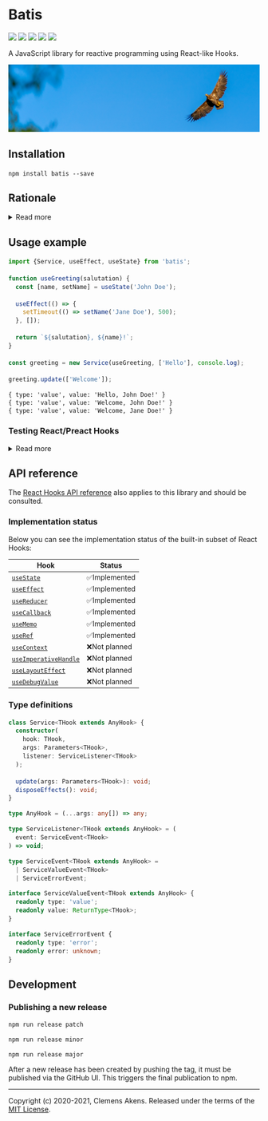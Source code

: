 # Batis

[![][ci-badge]][ci-link] [![][version-badge]][version-link]
[![][license-badge]][license-link] [![][types-badge]][types-link]
[![][size-badge]][size-link]

[ci-badge]: https://github.com/clebert/batis/workflows/CI/badge.svg
[ci-link]: https://github.com/clebert/batis
[version-badge]: https://badgen.net/npm/v/batis
[version-link]: https://www.npmjs.com/package/batis
[license-badge]: https://badgen.net/npm/license/batis
[license-link]: https://github.com/clebert/batis/blob/master/LICENSE
[types-badge]: https://badgen.net/npm/types/batis
[types-link]: https://github.com/clebert/batis
[size-badge]: https://badgen.net/bundlephobia/minzip/batis
[size-link]: https://bundlephobia.com/result?p=batis

A JavaScript library for reactive programming using React-like Hooks.

<img src="./eagle.jpg"/>

## Installation

```
npm install batis --save
```

## Rationale

<details>
  <summary>Read more</summary>

I am a front-end developer. One of the problems in front-end development is
managing state and deriving the user interface from it, as well as handling side
effects that change the state again. I mainly work with
[React](https://reactjs.org) which allows me to solve the described problem via
functional reactive programming.

Reactive programming is generally understood to be programming using
asynchronous data streams, which form the conceptual basis for libraries like
[RxJS](https://github.com/ReactiveX/rxjs),
[xstream](https://github.com/staltz/xstream), or as a counterpart to React
[Cycle.js](https://cycle.js.org). In React, however, reactive programming is not
about dealing with streams, but with so-called
[Hooks](https://reactjs.org/docs/hooks-intro.html#motivation).

A functional component is rendered, whereby side effects are declared based on
its current state (using the
[`useEffect`](https://reactjs.org/docs/hooks-overview.html#effect-hook) Hook),
which in turn can lead to state changes (using the
[`useState`](https://reactjs.org/docs/hooks-overview.html#state-hook) Hook) and
thus to further renderings.

Even though Hooks are actually a constrained solution for modeling states in
actually stateless functional components, they have proven to be very elegant in
their design. In my opinion, they are particularly suitable for modeling
finite-state automata.

_Note: I have another [side project](https://github.com/clebert/loxia) (WIP)
where I am trying to shed more light on this design pattern._

I wanted to use this kind of reactive programming in other areas as well, such
as programming web workers or even JavaScript-controlled robots. Therefore I
wrote _Batis_...

</details>

## Usage example

```js
import {Service, useEffect, useState} from 'batis';

function useGreeting(salutation) {
  const [name, setName] = useState('John Doe');

  useEffect(() => {
    setTimeout(() => setName('Jane Doe'), 500);
  }, []);

  return `${salutation}, ${name}!`;
}

const greeting = new Service(useGreeting, ['Hello'], console.log);

greeting.update(['Welcome']);
```

```
{ type: 'value', value: 'Hello, John Doe!' }
{ type: 'value', value: 'Welcome, John Doe!' }
{ type: 'value', value: 'Welcome, Jane Doe!' }
```

### Testing React/Preact Hooks

<details>
  <summary>Read more</summary>

I wanted to create a library that could be used not only for new standalone
Hooks, but also for testing existing React/Preact Hooks. As long as the
React/Preact Hooks to be tested use only the subset of the Hooks implemented by
_Batis_, a test using [Jest](https://jestjs.io) can be set up as follows.

Testing React Hooks:

```js
jest.mock('react', () => ({
  ...require('react'),
  ...require('batis'),
}));
```

Testing Preact Hooks:

```js
jest.mock('preact/hooks', () => require('batis'));
```

</details>

## API reference

The [React Hooks API reference](https://reactjs.org/docs/hooks-reference.html)
also applies to this library and should be consulted.

### Implementation status

Below you can see the implementation status of the built-in subset of React
Hooks:

| Hook                                         | Status        |
| -------------------------------------------- | ------------- |
| [`useState`][usestate]                       | ✅Implemented |
| [`useEffect`][useeffect]                     | ✅Implemented |
| [`useReducer`][usereducer]                   | ✅Implemented |
| [`useCallback`][usecallback]                 | ✅Implemented |
| [`useMemo`][usememo]                         | ✅Implemented |
| [`useRef`][useref]                           | ✅Implemented |
| [`useContext`][usecontext]                   | ❌Not planned |
| [`useImperativeHandle`][useimperativehandle] | ❌Not planned |
| [`useLayoutEffect`][uselayouteffect]         | ❌Not planned |
| [`useDebugValue`][usedebugvalue]             | ❌Not planned |

[usestate]: https://reactjs.org/docs/hooks-reference.html#usestate
[useeffect]: https://reactjs.org/docs/hooks-reference.html#useeffect
[usecontext]: https://reactjs.org/docs/hooks-reference.html#usecontext
[usereducer]: https://reactjs.org/docs/hooks-reference.html#usereducer
[usecallback]: https://reactjs.org/docs/hooks-reference.html#usecallback
[usememo]: https://reactjs.org/docs/hooks-reference.html#usememo
[useref]: https://reactjs.org/docs/hooks-reference.html#useref
[useimperativehandle]:
  https://reactjs.org/docs/hooks-reference.html#useimperativehandle
[uselayouteffect]: https://reactjs.org/docs/hooks-reference.html#uselayouteffect
[usedebugvalue]: https://reactjs.org/docs/hooks-reference.html#usedebugvalue

### Type definitions

```ts
class Service<THook extends AnyHook> {
  constructor(
    hook: THook,
    args: Parameters<THook>,
    listener: ServiceListener<THook>
  );

  update(args: Parameters<THook>): void;
  disposeEffects(): void;
}
```

```ts
type AnyHook = (...args: any[]) => any;
```

```ts
type ServiceListener<THook extends AnyHook> = (
  event: ServiceEvent<THook>
) => void;
```

```ts
type ServiceEvent<THook extends AnyHook> =
  | ServiceValueEvent<THook>
  | ServiceErrorEvent;
```

```ts
interface ServiceValueEvent<THook extends AnyHook> {
  readonly type: 'value';
  readonly value: ReturnType<THook>;
}
```

```ts
interface ServiceErrorEvent {
  readonly type: 'error';
  readonly error: unknown;
}
```

## Development

### Publishing a new release

```
npm run release patch
```

```
npm run release minor
```

```
npm run release major
```

After a new release has been created by pushing the tag, it must be published
via the GitHub UI. This triggers the final publication to npm.

---

Copyright (c) 2020-2021, Clemens Akens. Released under the terms of the
[MIT License](https://github.com/clebert/batis/blob/master/LICENSE).
